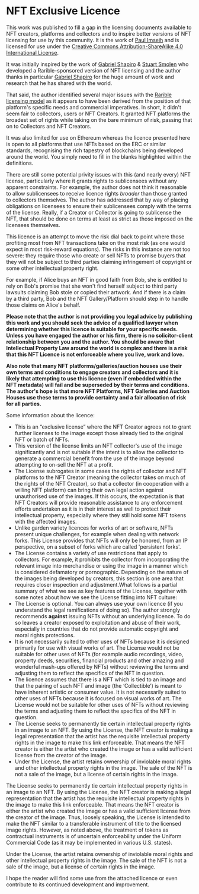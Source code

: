 # NFT Exclusive Licence

This work was published to fill a gap in the licensing documents available to NFT creators, platforms and collectors and to inspire better versions of NFT licensing for use by this community. It is the work of [Paul Imseih](https://www.linkedin.com/in/pimseih/) and is licensed for use under the [Creative Commons Attribution-ShareAlike 4.0 International License](https://creativecommons.org/licenses/by-sa/4.0/).

It was initially inspired by the work of  [Gabriel Shapiro](https://twitter.com/lex_node) & [Stuart Smolen](https://bsvlaw.com/team/stuart-smolen-partner/) who developed a Rarible-sponsored version of NFT licensing and the author thanks in particular [Gabriel Shapiro](https://twitter.com/lex_node) for the huge amount of work and research that he has shared with the world.

That said, the author identified several major issues with the [Rarible licensing model](https://github.com/rariblecom/nft-license) as it appears to have been derived from the position of that platform's specific needs and commercial imperatives. In short, it didn't seem fair to collectors, users or NFT Creators. It granted NFT platforms the broadest set of rights while taking on the bare minimum of risk, passing that on to Collectors and NFT Creators.

It was also limited for use on Ethereum whereas the licence presented here is open to all platforms that use NFTs based on the ERC or similar standards, recognising the rich tapestry of blockchains being developed around the world. You simply need to fill in the blanks highlighted within the definitions.

There are still some potential privity issues with this (and nearly every) NFT license, particularly where it grants rights to sublicensees without any apparent constraints. For example, the author does not think it reasonable to allow sublicensees to receive licence rights *broader* than those granted to collectors themselves. The author has addressed that by way of placing obligations on licensees to ensure their sublicensees comply with the terms of the license. Really, if a Creator or Collector is going to sublicense the NFT, that should be done on terms at least as strict as those imposed on the licensees themselves.

This licence is an attempt to move the risk dial back to point where those profiting most from NFT transactions take on the most risk (as one would expect in most risk-reward equations). The risks in this instance are not too severe: they require those who create or sell NFTs to promise buyers that they will not be subject to third parties claiming infringement of copyright or some other intellectual property right.

For example, if Alice buys an NFT in good faith from Bob, she is entitled to rely on Bob's promise that she won't find herself subject to third party lawsuits claiming Bob stole or copied their artwork. And if there is a claim by a third party, Bob and the NFT Gallery/Platform should step in to handle those claims on Alice's behalf.

**Please note that the author is not providing you legal advice by publishing this work and you should seek the advice of a qualified lawyer when determining whether this licence is suitable for your specific needs. Unless you have engaged the author or his firm, there is no solicitor-client relationship between you and the author. You should be aware that Intellectual Property Law around the world is complex and there is a risk that this NFT Licence is not enforceable where you live, work and love.**

**Also note that many NFT platforms/galleries/auction houses use their own terms and conditions to engage creators and collectors and it is likely that attempting to use this licence (even if embedded within the NFT metadata) will fail and be superseded by their terms and conditions. The author's hope is that more NFT Platforms, NFT Galleries and Auction Houses use these terms to provide certainty and a fair allocation of risk for all parties.**

Some information about the licence:

* This is an “exclusive license” where the NFT Creator agrees not to grant further licenses to the image except those already tied to the original NFT or batch of NFTs.
* This version of the license limits an NFT collector's use of the image significantly and is not suitable if the intent is to allow the collector to generate a commercial benefit from the use of the image beyond attempting to on-sell the NFT at a profit.
* The License subrogates in some cases the rights of collector and NFT platforms to the NFT Creator (meaning the collector takes on much of the rights of the NFT Creator), so that a collector (in cooperation with a willing NFT platform) can bring their own legal action against unauthorised use of the images. If this occurs, the expectation is that NFT Creators will provide reasonable assistance to any enforcement efforts undertaken as it is in their interest as well to protect their intellectual property, especially where they still hold some NFT tokens with the affected images.
* Unlike garden variety licences for works of art or software,  NFTs present unique challenges, for example when dealing with network forks. This License provides that NFTs will only be honored, from an IP perspective, on a subset of forks which are called 'persistent forks'.
* The License contains a variety of use restrictions that apply to collectors. For example, it prohibits the collector from incorporating the relevant image into merchandise or using the image in a manner which is considered defamatory or pornographic. Depending on the nature of the images being developed by creators, this section is one area that requires closer inspection and adjustment.What follows is a partial summary of what we see as key features of the License, together with some notes about how we see the License fitting into NFT culture:
* The License is optional. You can always use your own licence (if you understand the legal ramifications of doing so). The author strongly recommends **against** issuing NFTs without an underlying licence. To do so leaves a creator exposed to exploitation and abuse of their work, especially in countries that do not provide automatic copyright and moral rights protections.
* It is not necessarily suited to other uses of NFTs because it is designed primarily for use with visual works of art. The License would not be suitable for other uses of NFTs (for example audio recordings, video, property deeds, securities, financial products and other amazing and wonderful mash-ups offered by NFTs) without reviewing the terms and adjusting them to reflect the specifics of the NFT in question.
* The licence assumes that there is a NFT which is tied to an image and that the pairing of such NFT and image (the ‘Collectible’) is meant to have inherent artistic or consumer value. It is not necessarily suited to other uses of NFTs because it is focused on visual works of art. The License would not be suitable for other uses of NFTs without reviewing the terms and adjusting them to reflect the specifics of the NFT in question.
* The License seeks to permanently tie certain intellectual property rights in an image to an NFT. By using the License, the NFT creator is making a legal representation that the artist has the requisite intellectual property rights in the image to make this link enforceable. That means the NFT creator is either the artist who created the image or has a valid sufficient license from the creator of the image.
* Under the License, the artist retains ownership of inviolable moral rights and other intellectual property rights in the image. The sale of the NFT is not a sale of the image, but a license of certain rights in the image.

The License seeks to permanently tie certain intellectual property rights in an image to an NFT. By using the License, the NFT creator is making a legal representation that the artist has the requisite intellectual property rights in the image to make this link enforceable. That means the NFT creator is either the artist who created the image or has a valid sufficient license from the creator of the image. Thus, loosely speaking, the License is intended to make the NFT similar to a transferable instrument of title to the licensed image rights. However, as noted above, the treatment of tokens as contractual instruments is of uncertain enforceability under the Uniform Commercial Code (as it may be implemented in various U.S. states).

Under the License, the artist retains ownership of inviolable moral rights and other intellectual property rights in the image. The sale of the NFT is not a sale of the image, but a license of certain rights in the image.

I hope the reader will find some use from the attached licence or even contribute to its continued development and improvement.

